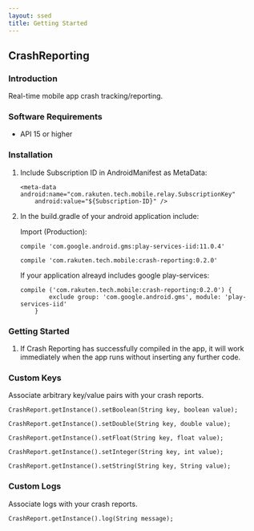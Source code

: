 ```yaml
---
layout: ssed
title: Getting Started
---
```


## CrashReporting

### Introduction 
Real-time mobile app crash tracking/reporting. 

### Software Requirements
- API 15 or higher

### Installation
1.	Include Subscription ID in AndroidManifest as MetaData:

    ```
    <meta-data android:name="com.rakuten.tech.mobile.relay.SubscriptionKey"
        android:value="${Subscription-ID}" />
    ```

2.	In the build.gradle of your android application include:

    Import (Production):

    ```
    compile 'com.google.android.gms:play-services-iid:11.0.4'
    ```

    ```
    compile 'com.rakuten.tech.mobile:crash-reporting:0.2.0'
    ```

    If your application alreayd includes google play-services:

    ```
    compile ('com.rakuten.tech.mobile:crash-reporting:0.2.0') {
            exclude group: 'com.google.android.gms', module: 'play-services-iid'
        }
    ```

### Getting Started
1.	If Crash Reporting has successfully compiled in the app, it will work immediately when the app runs without inserting any further code.

### Custom Keys
Associate arbitrary key/value pairs with your crash reports.

  ```
  CrashReport.getInstance().setBoolean(String key, boolean value);
  ```

  ```
  CrashReport.getInstance().setDouble(String key, double value);
  ```

  ```
  CrashReport.getInstance().setFloat(String key, float value);
  ```

  ```
  CrashReport.getInstance().setInteger(String key, int value);
  ```

  ```
  CrashReport.getInstance().setString(String key, String value);
  ```

### Custom Logs
Associate logs with your crash reports.

  ```
  CrashReport.getInstance().log(String message);
  ```
